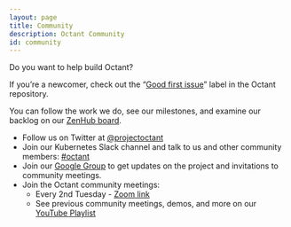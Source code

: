 ```yaml
---
layout: page
title: Community
description: Octant Community
id: community
---
```

Do you want to help build Octant?

If you’re a newcomer, check out the “[Good first issue](https://github.com/vmware/octant/labels/good%20first%20issue)” label in the Octant repository.

You can follow the work we do, see our milestones, and examine our backlog on our [ZenHub board](https://app.zenhub.com/workspaces/octant-5ba2bc534b5806bc2be8fa8d/board).

* Follow us on Twitter at [@projectoctant](https://twitter.com/projectoctant)
* Join our Kubernetes Slack channel and talk to us and other community members: [#octant](https://kubernetes.slack.com/app_redirect?channel=CM37M9FCG)
* Join our [Google Group](http://groups.google.com/forum/#!forum/project-octant) to get updates on the project and invitations to community meetings.
* Join the Octant community meetings:
  * Every 2nd Tuesday - [Zoom link](https://VMware.zoom.us/j/627117615)
  * See previous community meetings, demos, and more on our [YouTube Playlist](https://www.youtube.com/playlist?list=PL7bmigfV0EqQ55lLisHHy2n1MDuRZasrR)
